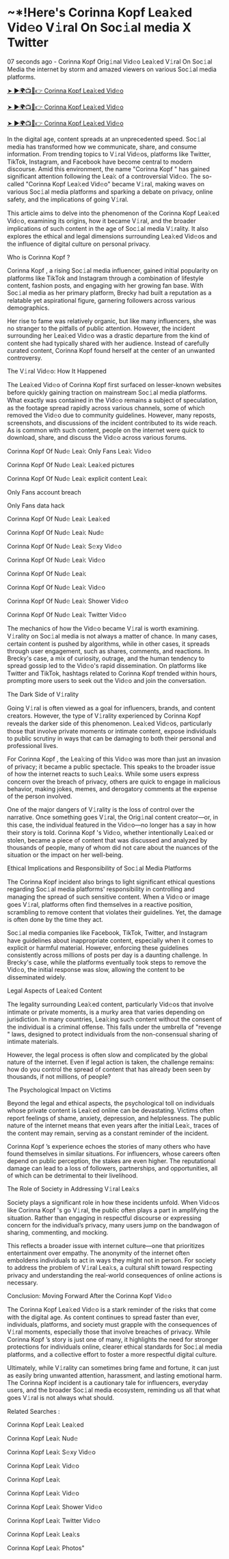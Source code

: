 <h1> ~*!Here's Corinna Kopf  Lea𝚔ed Vid𝚎o V𝚒ral On Soc𝚒al media X Twitter </h1>

07 seconds ago - Corinna Kopf  Orig𝚒nal Vid𝚎o Lea𝚔ed V𝚒ral On Soc𝚒al Media the internet by storm and amazed viewers on various Soc𝚒al media platforms.


<a href="https://downx.today/Corinna-kopf-m"> ➤ ►🌍📺📱👉 Corinna Kopf  Lea𝚔ed Vid𝚎o </a>


<a href="https://downx.today/Corinna-kopf-m"> ➤ ►🌍📺📱👉 Corinna Kopf  Lea𝚔ed Vid𝚎o</a>


<a href="https://downx.today/Corinna-kopf-m"> ➤ ►🌍📺📱👉 Corinna Kopf  Lea𝚔ed Vid𝚎o </a>

In the digital age, content spreads at an unprecedented speed. Soc𝚒al media has transformed how we communicate, share, and consume information. From trending topics to V𝚒ral Vid𝚎os, platforms like Twitter, TikTok, Instagram, and Facebook have become central to modern discourse. Amid this environment, the name "Corinna Kopf " has gained significant attention following the Lea𝚔 of a controversial Vid𝚎o. The so-called "Corinna Kopf  Lea𝚔ed Vid𝚎o" became V𝚒ral, making waves on various Soc𝚒al media platforms and sparking a debate on privacy, online safety, and the implications of going V𝚒ral.

This article aims to delve into the phenomenon of the Corinna Kopf  Lea𝚔ed Vid𝚎o, examining its origins, how it became V𝚒ral, and the broader implications of such content in the age of Soc𝚒al media V𝚒rality. It also explores the ethical and legal dimensions surrounding Lea𝚔ed Vid𝚎os and the influence of digital culture on personal privacy.

Who is Corinna Kopf ?

Corinna Kopf , a rising Soc𝚒al media influencer, gained initial popularity on platforms like TikTok and Instagram through a combination of lifestyle content, fashion posts, and engaging with her growing fan base. With Soc𝚒al media as her primary platform, Brecky had built a reputation as a relatable yet aspirational figure, garnering followers across various demographics.

Her rise to fame was relatively organic, but like many influencers, she was no stranger to the pitfalls of public attention. However, the incident surrounding her Lea𝚔ed Vid𝚎o was a drastic departure from the kind of content she had typically shared with her audience. Instead of carefully curated content, Corinna Kopf  found herself at the center of an unwanted controversy.

The V𝚒ral Vid𝚎o: How It Happened

The Lea𝚔ed Vid𝚎o of Corinna Kopf  first surfaced on lesser-known websites before quickly gaining traction on mainstream Soc𝚒al media platforms. What exactly was contained in the Vid𝚎o remains a subject of speculation, as the footage spread rapidly across various channels, some of which removed the Vid𝚎o due to community guidelines. However, many reposts, screenshots, and discussions of the incident contributed to its wide reach. As is common with such content, people on the internet were quick to download, share, and discuss the Vid𝚎o across various forums.

Corinna Kopf  Of Nud𝚎 Lea𝚔 Only Fans Lea𝚔 Vid𝚎o

Corinna Kopf  Of Nud𝚎 Lea𝚔 Lea𝚔ed pictures

Corinna Kopf  Of Nud𝚎 Lea𝚔 explicit content Lea𝚔

Only Fans account breach

Only Fans data hack

Corinna Kopf  Of Nud𝚎 Lea𝚔 Lea𝚔ed

Corinna Kopf  Of Nud𝚎 Lea𝚔 Nud𝚎

Corinna Kopf  Of Nud𝚎 Lea𝚔 S𝚎xy Vid𝚎o

Corinna Kopf  Of Nud𝚎 Lea𝚔  Vid𝚎o

Corinna Kopf  Of Nud𝚎 Lea𝚔 

Corinna Kopf  Of Nud𝚎 Lea𝚔 Vid𝚎o

Corinna Kopf  Of Nud𝚎 Lea𝚔 Shower Vid𝚎o

Corinna Kopf  Of Nud𝚎 Lea𝚔 Twitter Vid𝚎o

The mechanics of how the Vid𝚎o became V𝚒ral is worth examining. V𝚒rality on Soc𝚒al media is not always a matter of chance. In many cases, certain content is pushed by algorithms, while in other cases, it spreads through user engagement, such as shares, comments, and reactions. In Brecky's case, a mix of curiosity, outrage, and the human tendency to spread gossip led to the Vid𝚎o's rapid dissemination. On platforms like Twitter and TikTok, hashtags related to Corinna Kopf  trended within hours, prompting more users to seek out the Vid𝚎o and join the conversation.

The Dark Side of V𝚒rality

Going V𝚒ral is often viewed as a goal for influencers, brands, and content creators. However, the type of V𝚒rality experienced by Corinna Kopf  reveals the darker side of this phenomenon. Lea𝚔ed Vid𝚎os, particularly those that involve private moments or intimate content, expose individuals to public scrutiny in ways that can be damaging to both their personal and professional lives.

For Corinna Kopf , the Lea𝚔ing of this Vid𝚎o was more than just an invasion of privacy; it became a public spectacle. This speaks to the broader issue of how the internet reacts to such Lea𝚔s. While some users express concern over the breach of privacy, others are quick to engage in malicious behavior, making jokes, memes, and derogatory comments at the expense of the person involved.

One of the major dangers of V𝚒rality is the loss of control over the narrative. Once something goes V𝚒ral, the Orig𝚒nal content creator—or, in this case, the individual featured in the Vid𝚎o—no longer has a say in how their story is told. Corinna Kopf 's Vid𝚎o, whether intentionally Lea𝚔ed or stolen, became a piece of content that was discussed and analyzed by thousands of people, many of whom did not care about the nuances of the situation or the impact on her well-being.

Ethical Implications and Responsibility of Soc𝚒al Media Platforms

The Corinna Kopf  incident also brings to light significant ethical questions regarding Soc𝚒al media platforms' responsibility in controlling and managing the spread of such sensitive content. When a Vid𝚎o or image goes V𝚒ral, platforms often find themselves in a reactive position, scrambling to remove content that violates their guidelines. Yet, the damage is often done by the time they act.

Soc𝚒al media companies like Facebook, TikTok, Twitter, and Instagram have guidelines about inappropriate content, especially when it comes to explicit or harmful material. However, enforcing these guidelines consistently across millions of posts per day is a daunting challenge. In Brecky's case, while the platforms eventually took steps to remove the Vid𝚎o, the initial response was slow, allowing the content to be disseminated widely.

Legal Aspects of Lea𝚔ed Content

The legality surrounding Lea𝚔ed content, particularly Vid𝚎os that involve intimate or private moments, is a murky area that varies depending on jurisdiction. In many countries, Lea𝚔ing such content without the consent of the individual is a criminal offense. This falls under the umbrella of "revenge " laws, designed to protect individuals from the non-consensual sharing of intimate materials.

However, the legal process is often slow and complicated by the global nature of the internet. Even if legal action is taken, the challenge remains: how do you control the spread of content that has already been seen by thousands, if not millions, of people?

The Psychological Impact on Victims

Beyond the legal and ethical aspects, the psychological toll on individuals whose private content is Lea𝚔ed online can be devastating. Victims often report feelings of shame, anxiety, depression, and helplessness. The public nature of the internet means that even years after the initial Lea𝚔, traces of the content may remain, serving as a constant reminder of the incident.

Corinna Kopf ’s experience echoes the stories of many others who have found themselves in similar situations. For influencers, whose careers often depend on public perception, the stakes are even higher. The reputational damage can lead to a loss of followers, partnerships, and opportunities, all of which can be detrimental to their livelihood.

The Role of Society in Addressing V𝚒ral Lea𝚔s

Society plays a significant role in how these incidents unfold. When Vid𝚎os like Corinna Kopf 's go V𝚒ral, the public often plays a part in amplifying the situation. Rather than engaging in respectful discourse or expressing concern for the individual’s privacy, many users jump on the bandwagon of sharing, commenting, and mocking.

This reflects a broader issue with internet culture—one that prioritizes entertainment over empathy. The anonymity of the internet often emboldens individuals to act in ways they might not in person. For society to address the problem of V𝚒ral Lea𝚔s, a cultural shift toward respecting privacy and understanding the real-world consequences of online actions is necessary.

Conclusion: Moving Forward After the Corinna Kopf  Vid𝚎o

The Corinna Kopf  Lea𝚔ed Vid𝚎o is a stark reminder of the risks that come with the digital age. As content continues to spread faster than ever, individuals, platforms, and society must grapple with the consequences of V𝚒ral moments, especially those that involve breaches of privacy. While Corinna Kopf ’s story is just one of many, it highlights the need for stronger protections for individuals online, clearer ethical standards for Soc𝚒al media platforms, and a collective effort to foster a more respectful digital culture.

Ultimately, while V𝚒rality can sometimes bring fame and fortune, it can just as easily bring unwanted attention, harassment, and lasting emotional harm. The Corinna Kopf  incident is a cautionary tale for influencers, everyday users, and the broader Soc𝚒al media ecosystem, reminding us all that what goes V𝚒ral is not always what should.

Related Searches :

Corinna Kopf  Lea𝚔 Lea𝚔ed

Corinna Kopf  Lea𝚔 Nud𝚎

Corinna Kopf  Lea𝚔 S𝚎xy Vid𝚎o

Corinna Kopf  Lea𝚔 Vid𝚎o

Corinna Kopf  Lea𝚔

Corinna Kopf  Lea𝚔 Vid𝚎o

Corinna Kopf  Lea𝚔 Shower Vid𝚎o

Corinna Kopf  Lea𝚔 Twitter Vid𝚎o

Corinna Kopf  Lea𝚔 Lea𝚔s

Corinna Kopf  Lea𝚔 Photos"